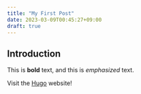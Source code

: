 ```yaml
---
title: "My First Post"
date: 2023-03-09T00:45:27+09:00
draft: true
---
```


## Introduction

This is **bold** text, and this is _emphasized_ text.

Visit the [Hugo](https://gohugo.io) website!
